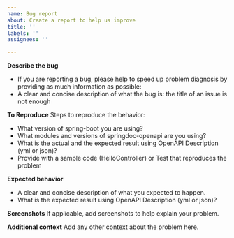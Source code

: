 ```yaml
---
name: Bug report
about: Create a report to help us improve
title: ''
labels: ''
assignees: ''

---
```


**Describe the bug**
- If you are reporting a bug, please help to speed up problem diagnosis by providing as much information as possible:
- A clear and concise description of what the bug is: the title of an issue is not enough

**To Reproduce**
Steps to reproduce the behavior:
- What version of spring-boot you are using?
- What modules and versions of springdoc-openapi are you using?
- What is the actual and the expected result using OpenAPI Description (yml or json)?
- Provide with a sample code (HelloController) or Test that reproduces the problem

**Expected behavior**
- A clear and concise description of what you expected to happen.
- What is the expected result using OpenAPI Description (yml or json)?

**Screenshots**
If applicable, add screenshots to help explain your problem.

**Additional context**
Add any other context about the problem here.
